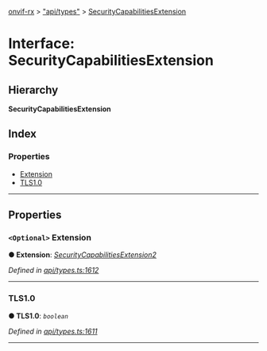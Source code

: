 [onvif-rx](../README.md) > ["api/types"](../modules/_api_types_.md) > [SecurityCapabilitiesExtension](../interfaces/_api_types_.securitycapabilitiesextension.md)

# Interface: SecurityCapabilitiesExtension

## Hierarchy

**SecurityCapabilitiesExtension**

## Index

### Properties

* [Extension](_api_types_.securitycapabilitiesextension.md#extension)
* [TLS1.0](_api_types_.securitycapabilitiesextension.md#tls1_0)

---

## Properties

<a id="extension"></a>

### `<Optional>` Extension

**● Extension**: *[SecurityCapabilitiesExtension2](_api_types_.securitycapabilitiesextension2.md)*

*Defined in [api/types.ts:1612](https://github.com/patrickmichalina/onvif-rx/blob/034e4d6/src/api/types.ts#L1612)*

___
<a id="tls1_0"></a>

###  TLS1.0

**● TLS1.0**: *`boolean`*

*Defined in [api/types.ts:1611](https://github.com/patrickmichalina/onvif-rx/blob/034e4d6/src/api/types.ts#L1611)*

___

